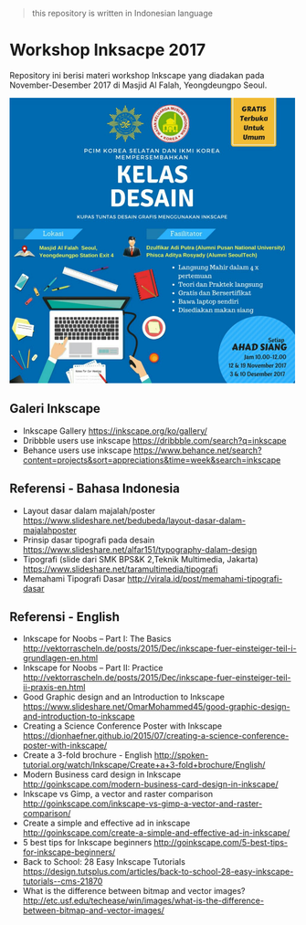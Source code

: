 > this repository is written in Indonesian language


# Workshop Inksacpe 2017
Repository ini berisi materi workshop Inkscape yang diadakan pada November-Desember 2017 di Masjid Al Falah, Yeongdeungpo Seoul.

<img src="./poster-acara.jpg" width="500px"/>

## Galeri Inkscape

- Inkscape Gallery https://inkscape.org/ko/gallery/
- Dribbble users use inkscape https://dribbble.com/search?q=inkscape 
- Behance users use inkscape https://www.behance.net/search?content=projects&sort=appreciations&time=week&search=inkscape 

## Referensi - Bahasa Indonesia

- Layout dasar dalam majalah/poster https://www.slideshare.net/bedubeda/layout-dasar-dalam-majalahposter
- Prinsip dasar tipografi pada desain  https://www.slideshare.net/alfar151/typography-dalam-design
- Tipografi (slide dari SMK BPS&K 2,Teknik Multimedia, Jakarta) https://www.slideshare.net/taramultimedia/tipografi
- Memahami Tipografi Dasar http://virala.id/post/memahami-tipografi-dasar 

## Referensi - English

- Inkscape for Noobs – Part I: The Basics http://vektorrascheln.de/posts/2015/Dec/inkscape-fuer-einsteiger-teil-i-grundlagen-en.html 
- Inkscape for Noobs – Part II: Practice http://vektorrascheln.de/posts/2015/Dec/inkscape-fuer-einsteiger-teil-ii-praxis-en.html
- Good Graphic design and an Introduction to Inkscape https://www.slideshare.net/OmarMohammed45/good-graphic-design-and-introduction-to-inkscape
- Creating a Science Conference Poster with Inkscape https://dionhaefner.github.io/2015/07/creating-a-science-conference-poster-with-inkscape/
- Create a 3-fold brochure - English http://spoken-tutorial.org/watch/Inkscape/Create+a+3-fold+brochure/English/
- Modern Business card design in Inkscape http://goinkscape.com/modern-business-card-design-in-inkscape/
- Inkscape vs Gimp, a vector and raster comparison http://goinkscape.com/inkscape-vs-gimp-a-vector-and-raster-comparison/
- Create a simple and effective ad in inkscape http://goinkscape.com/create-a-simple-and-effective-ad-in-inkscape/ 
- 5 best tips for Inkscape beginners http://goinkscape.com/5-best-tips-for-inkscape-beginners/ 
- Back to School: 28 Easy Inkscape Tutorials https://design.tutsplus.com/articles/back-to-school-28-easy-inkscape-tutorials--cms-21870
- What is the difference between bitmap and vector images?http://etc.usf.edu/techease/win/images/what-is-the-difference-between-bitmap-and-vector-images/